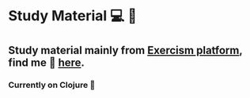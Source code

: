 # Study Material 💻 📓

## Study material mainly from [Exercism platform](https://exercism.org/), find me 📍 [here](https://exercism.org/profiles/juliarocha). 

### Currently on Clojure 🎯
